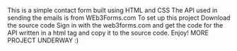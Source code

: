 This is a simple contact form  built using HTML and CSS 
The API used in sending the emails is from WEb3Forms.com
To set up this project Download the source code
Sign in with the web3forms.com and get the code for the API written in a html tag and copy it to the source code.
Enjoy!
MORE PROJECT UNDERWAY :)
